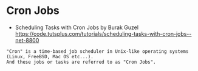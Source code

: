 # Cron Jobs
- Scheduling Tasks with Cron Jobs by Burak Guzel
https://code.tutsplus.com/tutorials/scheduling-tasks-with-cron-jobs--net-8800
```
"Cron" is a time-based job scheduler in Unix-like operating systems (Linux, FreeBSD, Mac OS etc...). 
And these jobs or tasks are referred to as "Cron Jobs".
```
